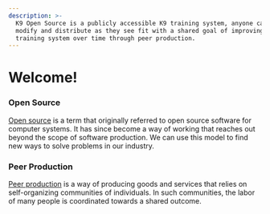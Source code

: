 ```yaml
---
description: >-
  K9 Open Source is a publicly accessible K9 training system, anyone can see,
  modify and distribute as they see fit with a shared goal of improving the
  training system over time through peer production.
---
```


# Welcome!

### Open Source

[Open source](https://en.wikipedia.org/wiki/Open_source) is a term that originally referred to open source software for computer systems. It has since become a way of working that reaches out beyond the scope of software production. We can use this model to find new ways to solve problems in our industry.

### Peer Production

[Peer production](https://en.wikipedia.org/wiki/Peer_production) is a way of producing goods and services that relies on self-organizing communities of individuals. In such communities, the labor of many people is coordinated towards a shared outcome.



